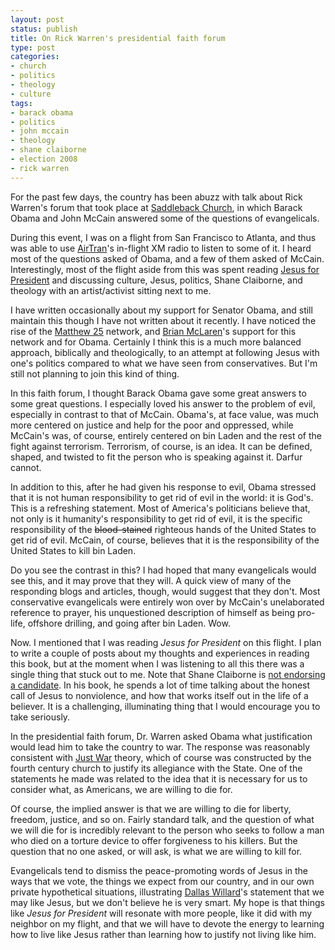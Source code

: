 ```yaml
---
layout: post
status: publish
title: On Rick Warren's presidential faith forum
type: post
categories:
- church
- politics
- theology
- culture
tags:
- barack obama
- politics
- john mccain
- theology
- shane claiborne
- election 2008
- rick warren
---
```

For the past few days, the country has been abuzz with talk about Rick Warren's forum that took place at <a href="http://saddleback.com/">Saddleback Church</a>, in which Barack Obama and John McCain answered some of the questions of evangelicals.

During this event, I was on a flight from San Francisco to Atlanta, and thus was able to use <a href="http://www.airtran.com/">AirTran</a>'s in-flight XM radio to listen to some of it. I heard most of the questions asked of Obama, and a few of them asked of McCain. Interestingly, most of the flight aside from this was spent reading <a href="http://www.amazon.com/gp/redirect.html?ie=UTF8&amp;location=http%3A%2F%2Fwww.amazon.com%2FJesus-President-Politics-Ordinary-Radicals%2Fdp%2F0310278422%3Fie%3DUTF8%26s%3Dbooks%26qid%3D1219431779%26sr%3D8-1&amp;tag=jonathanstega-20&amp;linkCode=ur2&amp;camp=1789&amp;creative=9325">Jesus for President</a> and discussing culture, Jesus, politics, Shane Claiborne, and theology with an artist/activist sitting next to me.

I have written occasionally about my support for Senator Obama, and still maintain this though I have not written about it recently. I have noticed the rise of the <a href="http://www.matthew25.org/">Matthew 25</a> network, and <a href="http://www.brianmclaren.net/">Brian McLaren</a>'s support for this network and for Obama. Certainly I think this is a much more balanced approach, biblically and theologically, to an attempt at following Jesus with one's politics compared to what we have seen from conservatives. But I'm still not planning to join this kind of thing.

In this faith forum, I thought Barack Obama gave some great answers to some great questions. I especially loved his answer to the problem of evil, especially in contrast to that of McCain. Obama's, at face value, was much more centered on justice and help for the poor and oppressed, while McCain's was, of course, entirely centered on bin Laden and the rest of the fight against terrorism. Terrorism, of course, is an idea. It can be defined, shaped, and twisted to fit the person who is speaking against it. Darfur cannot.

In addition to this, after he had given his response to evil, Obama stressed that it is not human responsibility to get rid of evil in the world: it is God's. This is a refreshing statement. Most of America's politicians believe that, not only is it humanity's responsibility to get rid of evil, it is the specific responsibility of the <del datetime="2008-08-22T17:37:55+00:00">blood-stained</del> righteous hands of the United States to get rid of evil. McCain, of course, believes that it is the responsibility of the United States to kill bin Laden.

Do you see the contrast in this? I had hoped that many evangelicals would see this, and it may prove that they will. A quick view of many of the responding blogs and articles, though, would suggest that they don't. Most conservative evangelicals were entirely won over by McCain's unelaborated reference to prayer, his unquestioned description of himself as being pro-life, offshore drilling, and going after bin Laden. Wow.

Now. I mentioned that I was reading <em>Jesus for President</em> on this flight. I plan to write a couple of posts about my thoughts and experiences in reading this book, but at the moment when I was listening to all this there was a single thing that stuck out to me. Note that Shane Claiborne is <a href="http://blog.beliefnet.com/godspolitics/2008/07/advise-everyone-endorse-no-one.html">not endorsing a candidate</a>. In his book, he spends a lot of time talking about the honest call of Jesus to nonviolence, and how that works itself out in the life of a believer. It is a challenging, illuminating thing that I would encourage you to take seriously.

In the presidential faith forum, Dr. Warren asked Obama what justification would lead him to take the country to war. The response was reasonably consistent with <a href="http://en.wikipedia.org/wiki/Just_war">Just War</a> theory, which of course was constructed by the fourth century church to justify its allegiance with the State. One of the statements he made was related to the idea that it is necessary for us to consider what, as Americans, we are willing to die for.

Of course, the implied answer is that we are willing to die for liberty, freedom, justice, and so on. Fairly standard talk, and the question of what we will die for is incredibly relevant to the person who seeks to follow a man who died on a torture device to offer forgiveness to his killers. But the question that no one asked, or will ask, is what we are willing to kill for.

Evangelicals tend to dismiss the peace-promoting words of Jesus in the ways that we vote, the things we expect from our country, and in our own private hypothetical situations, illustrating <a href="http://www.dwillard.org/">Dallas Willard</a>'s statement that we may like Jesus, but we don't believe he is very smart. My hope is that things like <em>Jesus for President</em> will resonate with more people, like it did with my neighbor on my flight, and that we will have to devote the energy to learning how to live like Jesus rather than learning how to justify not living like him.
